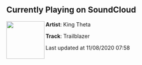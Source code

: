 ## Currently Playing on SoundCloud

[<img align="left" width="100" src="https://i1.sndcdn.com/artworks-000517196448-h16ghn-t50x50.jpg">](https://soundcloud.com/kingtheta/trailblazer)

**Artist**: King Theta 

**Track**: Trailblazer

Last updated at 11/08/2020 07:58
